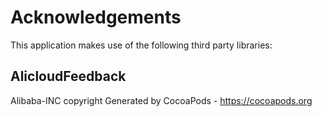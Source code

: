 # Acknowledgements
This application makes use of the following third party libraries:

## AlicloudFeedback

Alibaba-INC copyright
Generated by CocoaPods - https://cocoapods.org
